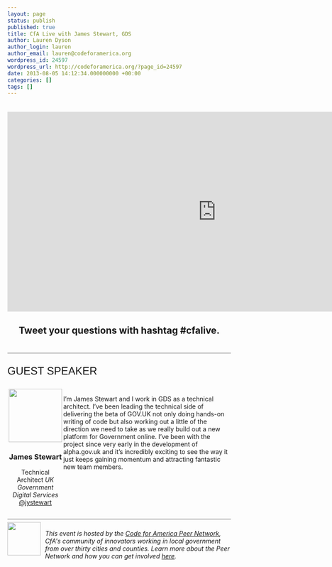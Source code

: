 ```yaml
---
layout: page
status: publish
published: true
title: CfA Live with James Stewart, GDS
author: Lauren Dyson
author_login: lauren
author_email: lauren@codeforamerica.org
wordpress_id: 24597
wordpress_url: http://codeforamerica.org/?page_id=24597
date: 2013-08-05 14:12:34.000000000 +00:00
categories: []
tags: []
---
```

<div class="hangout" align="center">
<iframe width="940" height="450" src="http://www.youtube.com/embed/-izVctyoaNU" frameborder="0" allowfullscreen></iframe>
<h2>Tweet your questions with hashtag #cfalive.</h2>
</div>
<span class="line"></span>
<div class="title">Guest Speaker</div>
<div class="quarter" ><img src="http://codeforamerica.org/wp-content/uploads/2013/08/jamesstewart.jpg" alt="" title="shan" width="120" size-thumbnail wp-image-21584" /></a>
<h3>James Stewart</h3>
Technical Architect
<em>UK Government Digital Services</em>
<a href="https://twitter.com/jystewart">@jystewart</a>
</div>
<div class="threequarter">
<p>I’m James Stewart and I work in GDS as a technical architect. I’ve been leading the technical side of delivering the beta of GOV.UK not only doing hands-on writing of code but also working out a little of the direction we need to take as we really build out a new platform for Government online.
I’ve been with the project since very early in the development of alpha.gov.uk and it’s incredibly exciting to see the way it just keeps gaining momentum and attracting fantastic new team members.

</div>
<span class="line"></span>
<div class="across">
<a href="http://peernetwork.in"><img title="lightbulb" src="http://codeforamerica.org/wp-content/uploads/2013/02/lightbulb-150x150.png" alt="" width="75" /></a><br>
<em>This event is hosted by the <a href="http://peernetwork.in">Code for America Peer Network</a>, CfA's community of innovators working in local government from over thirty cities and counties. Learn more about the Peer Network and how you can get involved <a href="http://peernetwork.in">here</a>.
</div>

<style>
.four {
width:24.5%;
float:left;
margin-top:6px;
margin-bottom:28px;
text-align:center;
}
.four p{
margin:5px 0px;
line-height:1em;
}
.five {
width:20%;
float:left;
margin-top:6px;
margin-bottom:28px;
text-align:center;
}
.five p{
margin:5px 0px;
line-height:1em;
}
.quarter {
width:25%;
float:left;
margin-top:6px;
margin-bottom:28px;
text-align:center;
}
.quarter p{
margin:5px 0px;
line-height:1em;
}
.threequarter {
width:75%;
float:left;
margin-top:6px;
margin-bottom:28px;
text-align:left;
}

.across {
width:100%;
float:left;
}
.across img {
float:left;
padding:0px 10px 30px 0px;
}
.across p{
margin-left:10px;
line-height:1em;
}
.title {
	font-family: 'Oswald', sans-serif;
	font-size: 24px;
	color: #191919;
	text-transform: uppercase;
        padding:20px 0px
}
.line {
        border-top: 3px solid #CCC;
        width: 100%;
        display: block;
        clear: both;
        margin-bottom: 5px;
}
.hangout{
  padding:20px 0px;

}
</style>
<head>
<script src="https://www.google.com/moderator/static/moderator-embed-api.js" type="text/javascript"></script>
</head>

